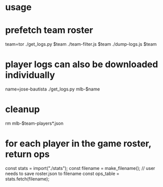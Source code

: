 # usage

# prefetch team roster
team=tor
./get_logs.py $team
./team-filter.js $team
./dump-logs.js $team

# player logs can also be downloaded individually
name=jose-bautista
./get_logs.py mlb-$name

# cleanup
rm mlb-$team-players*.json

# for each player in the game roster, return ops
const stats = import("./stats");
const filename = make_filename();
// user needs to save roster.json to filename
const ops_table = stats.fetch(filename);
